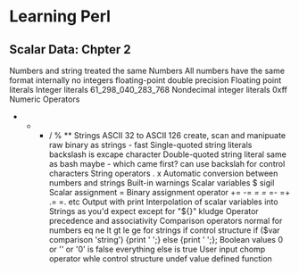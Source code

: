 # Learning Perl
## Scalar Data: Chpter 2
 Numbers and string treated the same
 Numbers
  All numbers have the same format internally
   no integers
   floating-point double precision
  Floating point literals
  Integer literals
   61_298_040_283_768
  Nondecimal integer literals
   0xff
  Numeric Operators
   + - * / % **
 Strings
  ASCII 32 to ASCII 126
  create, scan and manipuate raw binary as strings - fast
  Single-quoted string literals
   backslash is excape character
  Double-quoted string literal
   same as bash maybe - which came first?
   can use backslah for control characters
  String operators
   . x
  Automatic conversion between numbers and strings
  Built-in warnings
  Scalar variables
   $    sigil
  Scalar assignment
   =
  Binary assignment operator
   += -= *= =* =- =+ .= =. etc
  Output with print
  Interpolation of scalar variables into Strings
   as you'd expect except for "${}" kludge
  Operator precedence and associativity
  Comparison operators
   normal for numbers
   eq ne lt gt le ge for strings
  if control structure
   if ($var comparison 'string') {print '  ';} else {print '   ';};
  Boolean values
   0 or '' or '0' is false
   everything else is true
  User input
  chomp operator
  whle control structure
  undef value
  defined function

